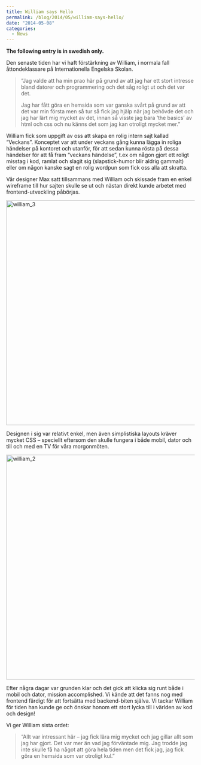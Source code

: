 ```yaml
---
title: William says Hello
permalink: /blog/2014/05/william-says-hello/
date: "2014-05-08"
categories:
  - News
---
```

**The following entry is in swedish only.**

Den senaste tiden har vi haft förstärkning av William, i normala fall åttondeklassare på Internationella Engelska Skolan.

> &#8220;Jag valde att ha min prao här på grund av att jag har ett stort intresse bland datorer och programmering och det såg roligt ut och det var det.
>
> <!--more-->
>
> Jag har fått göra en hemsida som var ganska svårt på grund av att det var min första men så tur så fick jag hjälp när jag behövde det och jag har lärt mig mycket av det, innan så visste jag bara &#8216;the basics&#8217; av html och css och nu känns det som jag kan otroligt mycket mer.&#8221;

William fick som uppgift av oss att skapa en rolig intern sajt kallad &#8220;Veckans&#8221;.
Konceptet var att under veckans gång kunna lägga in roliga händelser på kontoret och utanför, för att sedan kunna rösta på dessa händelser för att få fram &#8220;veckans händelse&#8221;, t.ex om någon gjort ett roligt misstag i kod, ramlat och slagit sig (slapstick-humor blir aldrig gammalt) eller om någon kanske sagt en rolig wordpun som fick oss alla att skratta.

Vår designer Max satt tillsammans med William och skissade fram en enkel wireframe till hur sajten skulle se ut och nästan direkt kunde arbetet med frontend-utveckling påbörjas.

<img class="alignnone size-full wp-image-374" alt="william_3" src="http://blog.agigen.se/wp-content/uploads/2014/05/william_3.jpg" width="800" height="600" />

Designen i sig var relativt enkel, men även simplistiska layouts kräver mycket CSS &#8211; speciellt eftersom den skulle fungera i både mobil, dator och till och med en TV för våra morgonmöten.

<img class="alignnone size-full wp-image-373" alt="william_2" src="http://blog.agigen.se/wp-content/uploads/2014/05/william_2.jpg" width="800" height="600" />

Efter några dagar var grunden klar och det gick att klicka sig runt både i mobil och dator, mission accomplished. Vi kände att det fanns nog med frontend färdigt för att fortsätta med backend-biten själva. Vi tackar William för tiden han kunde ge och önskar honom ett stort lycka till i världen av kod och design!

Vi ger William sista ordet:

> &#8220;Allt var intressant här &#8211; jag fick lära mig mycket och jag gillar allt som jag har gjort. Det var mer än vad jag förväntade mig. Jag trodde jag inte skulle få ha något att göra hela tiden men det fick jag, jag fick göra en hemsida som var otroligt kul.&#8221;
